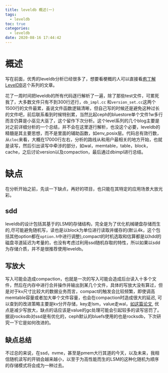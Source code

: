 ```yaml
---
title: leveldb 概述(一)
tags:
  - leveldb
toc: true
categories:
  - leveldb
date: 2020-08-16 17:44:42
---
```



# 概述

写在前面，优秀的leveldb分析已经很多了，想要看梗概的人可以直接看[庖丁解LevelDB](https://catkang.github.io/2017/01/07/leveldb-summary.html)这个系列的文章。

花了一周时间把leveldb的所有代码逐行解析了一遍，除了那些test文件，可累死我了，大多数文件只有不到300行还行，`db_impl.cc` 和`version_set.cc`这两个1500行的文件最累，虽说文件函数逻辑清晰，但自己写的时候还是避免这种过长的文件吧，前后联系看到时候特别累，当然比起ceph的bluestore单个文件1w多行而言仍算是小巫见大巫了，这个留作下次分析。这个level系列的几个blog主要是对之前详细分析的一个总结，并不会在这里逐行解析，也没这个必要，leveldb的精髓是其主要思想，而不是里面的辅助函数，如env_posix层。代码总有效行数，从`cloc`来看，大概在17000行左右，分析的路线从和用户最相关的地方开始，也就是读写，然后引出读写中牵涉的部分，如wal，memtable，table，block，cache，之后讨论version以及compaction，最后通过dbimpl进行总结。
<!--more-->

# 缺点

在分析开始之前，先谈一下缺点，再好的项目，也只能在其特定的应用场景大放光彩。

## sdd

leveldb的设计包括其基于的LSM的存储结构，完全是为了优化机械硬盘存储而生的,尽可能避免随机写，读也是以block为单位进行读取并缓存的(默认4k，这个包括其他option都在`option.h`中进行调整),compact的时机选取和估算都是以hdd的磁盘寻道延迟为考量的，也没有考虑过利用ssd随机存取的特性，所以如果以sdd为存储介质，并不是很推荐使用leveldb。

## 写放大

写入可能会造成compaction，也就是一次的写入可能会造成后台读入十多个文件，然后在内存中进行合并操作并输出到某几个文件，具体的写放大没有算过，但是对于kv尺寸比较大的数据业务而言，compact的触发会比较频繁，即使调高memtable容量或者加大单个文件容量，也会在compaction时造成很大的延迟, 可以查到的改进策略主要是kv分开存储，key走lsm，value走wal，[如这篇论文](https://www.usenix.org/system/files/conference/fast16/fast16-papers-lu.pdf), 优点是减少写放大，缺点的话应该是value的gc处理可能会引起较多的读写惩罚了。据说rocksdb对ssd是有优化的，ceph默认的bluefs使用的也是rocksdb，下次研究一下它是如何改进的。

## 缺点总结

不过总的来说，在ssd，nvme，甚至是pmem大行其道的今天，以及未来，我相信随机读写的开销会越来越小，以至于为高性能而生的LSM的这种化随机为顺序的存储模式将会成为一种过去。
